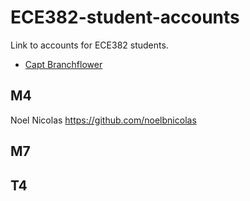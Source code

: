 ECE382-student-accounts
=======================

Link to accounts for ECE382 students.

- [Capt Branchflower](https://www.github.com/toddbranch)

## M4
Noel Nicolas https://github.com/noelbnicolas

## M7

## T4
